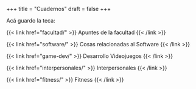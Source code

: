 +++
title = "Cuadernos"
draft = false
+++

Acá guardo la teca:

{{< link href="facultad/" >}}
Apuntes de la facultad
{{< /link >}}

{{< link href="software/" >}}
Cosas relacionadas al Software
{{< /link >}}

{{< link href="game-dev/" >}}
Desarrollo Videojuegos
{{< /link >}}

{{< link href="interpersonales/" >}}
Interpersonales
{{< /link >}}

{{< link href="fitness/" >}}
Fitness
{{< /link >}}
